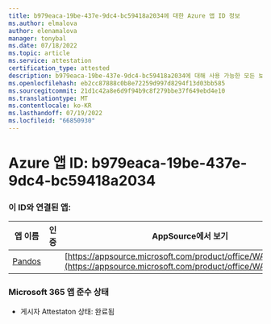 ```yaml
---
title: b979eaca-19be-437e-9dc4-bc59418a2034에 대한 Azure 앱 ID 정보
ms.author: elmalova
author: elenamalova
manager: tonybal
ms.date: 07/18/2022
ms.topic: article
ms.service: attestation
certification_type: attested
description: b979eaca-19be-437e-9dc4-bc59418a2034에 대해 사용 가능한 모든 보안 및 규정 준수 정보입니다.
ms.openlocfilehash: eb2cc87888c0b8e72259d997d8294f13d03bb585
ms.sourcegitcommit: 21d1c42a8e6d9f94b9c8f279bbe37f649ebd4e10
ms.translationtype: MT
ms.contentlocale: ko-KR
ms.lasthandoff: 07/19/2022
ms.locfileid: "66850930"
---
```

# <a name="azure-app-id-b979eaca-19be-437e-9dc4-bc59418a2034"></a>Azure 앱 ID: b979eaca-19be-437e-9dc4-bc59418a2034


### <a name="apps-associated-with-this-id"></a>이 ID와 연결된 앱:
| **앱 이름** | **인증** | **AppSource에서 보기** |
|--------------|---------------|-----------------------|
| [Pandos](../forward/WA200003534.md) |  | [https://appsource.microsoft.com/product/office/WA200003534](https://appsource.microsoft.com/product/office/WA200003534) |

### <a name="microsoft-365-app-compliance-status"></a>Microsoft 365 앱 준수 상태
- 게시자 Attestaton 상태: 완료됨
